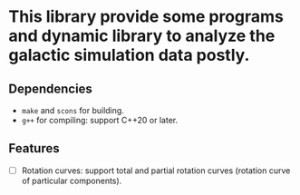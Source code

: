 # This library provide some programs and dynamic library to analyze the galactic simulation data postly.

## Dependencies
- `make` and `scons` for building.
- `g++` for compiling: support C++20 or later.

## Features
- [ ] Rotation curves: support total and partial rotation curves (rotation curve of particular components).
